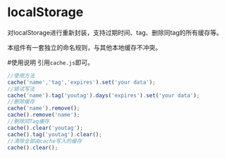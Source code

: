 # localStorage
对localStorage进行重新封装，支持过期时间、tag、删除同tag的所有缓存等。

本组件有一套独立的命名规则，与其他本地缓存不冲突。

#使用说明
引用`cache.js`即可。

```javascript
//使用方法
cache('name','tag','expires').set('your data');
//链试写法
cache('name').tag('youtag').days('expires').set('your data');
//删除缓存
cache('name').remove();
cache().remove('name');
//删除同Tag缓存
cache().clear('youtag');
cache().tag('youtag').clear();
//清除全部由cache写入的缓存
cache().clear();
```


